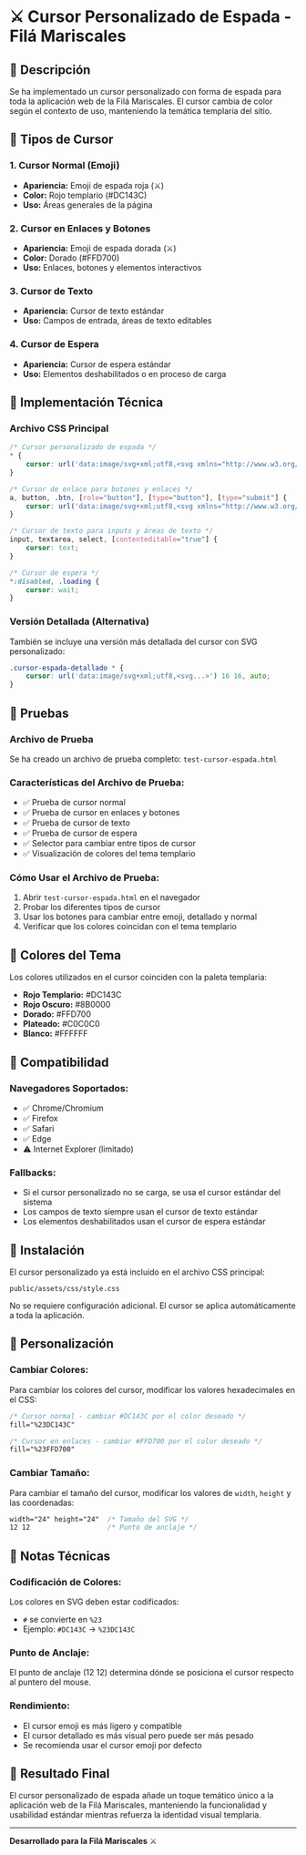 # ⚔️ Cursor Personalizado de Espada - Filá Mariscales

## 🎯 Descripción

Se ha implementado un cursor personalizado con forma de espada para toda la aplicación web de la Filá Mariscales. El cursor cambia de color según el contexto de uso, manteniendo la temática templaria del sitio.

## 🎨 Tipos de Cursor

### 1. **Cursor Normal (Emoji)**
- **Apariencia:** Emoji de espada roja (⚔️)
- **Color:** Rojo templario (#DC143C)
- **Uso:** Áreas generales de la página

### 2. **Cursor en Enlaces y Botones**
- **Apariencia:** Emoji de espada dorada (⚔️)
- **Color:** Dorado (#FFD700)
- **Uso:** Enlaces, botones y elementos interactivos

### 3. **Cursor de Texto**
- **Apariencia:** Cursor de texto estándar
- **Uso:** Campos de entrada, áreas de texto editables

### 4. **Cursor de Espera**
- **Apariencia:** Cursor de espera estándar
- **Uso:** Elementos deshabilitados o en proceso de carga

## 🔧 Implementación Técnica

### Archivo CSS Principal
```css
/* Cursor personalizado de espada */
* {
    cursor: url('data:image/svg+xml;utf8,<svg xmlns="http://www.w3.org/2000/svg" width="24" height="24" viewBox="0 0 24 24" fill="none"><text x="12" y="18" font-family="Arial, sans-serif" font-size="20" text-anchor="middle" fill="%23DC143C">⚔️</text></svg>') 12 12, auto;
}

/* Cursor de enlace para botones y enlaces */
a, button, .btn, [role="button"], [type="button"], [type="submit"] {
    cursor: url('data:image/svg+xml;utf8,<svg xmlns="http://www.w3.org/2000/svg" width="24" height="24" viewBox="0 0 24 24" fill="none"><text x="12" y="18" font-family="Arial, sans-serif" font-size="20" text-anchor="middle" fill="%23FFD700">⚔️</text></svg>') 12 12, pointer;
}

/* Cursor de texto para inputs y áreas de texto */
input, textarea, select, [contenteditable="true"] {
    cursor: text;
}

/* Cursor de espera */
*:disabled, .loading {
    cursor: wait;
}
```

### Versión Detallada (Alternativa)
También se incluye una versión más detallada del cursor con SVG personalizado:

```css
.cursor-espada-detallado * {
    cursor: url('data:image/svg+xml;utf8,<svg...>') 16 16, auto;
}
```

## 🧪 Pruebas

### Archivo de Prueba
Se ha creado un archivo de prueba completo: `test-cursor-espada.html`

### Características del Archivo de Prueba:
- ✅ Prueba de cursor normal
- ✅ Prueba de cursor en enlaces y botones
- ✅ Prueba de cursor de texto
- ✅ Prueba de cursor de espera
- ✅ Selector para cambiar entre tipos de cursor
- ✅ Visualización de colores del tema templario

### Cómo Usar el Archivo de Prueba:
1. Abrir `test-cursor-espada.html` en el navegador
2. Probar los diferentes tipos de cursor
3. Usar los botones para cambiar entre emoji, detallado y normal
4. Verificar que los colores coincidan con el tema templario

## 🎨 Colores del Tema

Los colores utilizados en el cursor coinciden con la paleta templaria:

- **Rojo Templario:** #DC143C
- **Rojo Oscuro:** #8B0000
- **Dorado:** #FFD700
- **Plateado:** #C0C0C0
- **Blanco:** #FFFFFF

## 🔄 Compatibilidad

### Navegadores Soportados:
- ✅ Chrome/Chromium
- ✅ Firefox
- ✅ Safari
- ✅ Edge
- ⚠️ Internet Explorer (limitado)

### Fallbacks:
- Si el cursor personalizado no se carga, se usa el cursor estándar del sistema
- Los campos de texto siempre usan el cursor de texto estándar
- Los elementos deshabilitados usan el cursor de espera estándar

## 🚀 Instalación

El cursor personalizado ya está incluido en el archivo CSS principal:
```
public/assets/css/style.css
```

No se requiere configuración adicional. El cursor se aplica automáticamente a toda la aplicación.

## 🎯 Personalización

### Cambiar Colores:
Para cambiar los colores del cursor, modificar los valores hexadecimales en el CSS:

```css
/* Cursor normal - cambiar #DC143C por el color deseado */
fill="%23DC143C"

/* Cursor en enlaces - cambiar #FFD700 por el color deseado */
fill="%23FFD700"
```

### Cambiar Tamaño:
Para cambiar el tamaño del cursor, modificar los valores de `width`, `height` y las coordenadas:

```css
width="24" height="24"  /* Tamaño del SVG */
12 12                   /* Punto de anclaje */
```

## 📝 Notas Técnicas

### Codificación de Colores:
Los colores en SVG deben estar codificados:
- `#` se convierte en `%23`
- Ejemplo: `#DC143C` → `%23DC143C`

### Punto de Anclaje:
El punto de anclaje (12 12) determina dónde se posiciona el cursor respecto al puntero del mouse.

### Rendimiento:
- El cursor emoji es más ligero y compatible
- El cursor detallado es más visual pero puede ser más pesado
- Se recomienda usar el cursor emoji por defecto

## 🎉 Resultado Final

El cursor personalizado de espada añade un toque temático único a la aplicación web de la Filá Mariscales, manteniendo la funcionalidad y usabilidad estándar mientras refuerza la identidad visual templaria.

---

**Desarrollado para la Filá Mariscales** ⚔️
